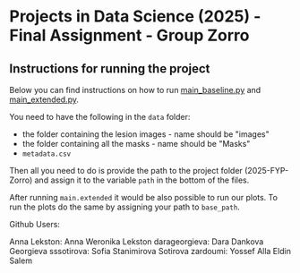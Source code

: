 # Projects in Data Science (2025) - Final Assignment - Group Zorro

## Instructions for running the project
Below you can find instructions on how to run [main_baseline.py](main_baseline.py) and [main_extended.py](main_extended.py).

You need to have the following in the `data` folder:
- the folder containing the lesion images - name should be "images"
- the folder containing all the masks - name should be "Masks"
- `metadata.csv`

Then all you need to do is provide the path to the project folder (2025-FYP-Zorro) and assign it to the variable `path` in the bottom of the files.

After running `main.extended` it would be also possible to run our plots. To run the plots do the same by assigning your path to `base_path`.


Github Users:

Anna Lekston: Anna Weronika Lekston
darageorgieva: Dara Dankova Georgieva 
sssotirova: Sofia Stanimirova Sotirova
zardoumi: Yossef Alla Eldin Salem




